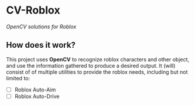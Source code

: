 # **CV-Roblox**

*OpenCV solutions for Roblox*

## **How does it work?**

This project uses **OpenCV** to recognize roblox characters and other object, and use the information gathered to produce a desired output.
It (will) consist of of multiple utilities to provide the roblox needs, including but not limited to:

- [ ] Roblox Auto-Aim  
- [ ] Roblox Auto-Drive